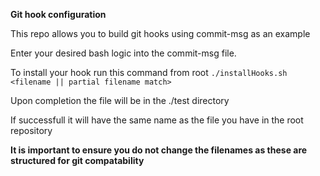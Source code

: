 **Git hook configuration**

This repo allows you to build git hooks using commit-msg as an example

Enter your desired bash logic into the commit-msg file.

To install your hook run this command from root `./installHooks.sh <filename || partial filename match>`

Upon completion the file will be in the ./test directory

If successfull it will have the same name as the file you have in the root repository

**It is important to ensure you do not change the filenames as these are structured for git compatability**

